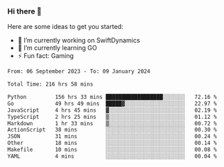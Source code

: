 ### Hi there 👋

Here are some ideas to get you started:

- 🔭 I’m currently working on SwiftDynamics
- 🌱 I’m currently learning GO
-  ⚡ Fun fact: Gaming
  
  <!--
- 👯 I’m looking to collaborate on ...
- 🤔 I’m looking for help with ...
- 💬 Ask me about ...
- 📫 How to reach me: ...
- 😄 Pronouns: ...
-->

<!--START_SECTION:waka-->

```txt
From: 06 September 2023 - To: 09 January 2024

Total Time: 216 hrs 58 mins

Python         156 hrs 33 mins ██████████████████░░░░░░░   72.16 %
Go             49 hrs 49 mins  █████▓░░░░░░░░░░░░░░░░░░░   22.97 %
JavaScript     4 hrs 45 mins   ▓░░░░░░░░░░░░░░░░░░░░░░░░   02.19 %
TypeScript     2 hrs 25 mins   ▒░░░░░░░░░░░░░░░░░░░░░░░░   01.12 %
Markdown       1 hr 33 mins    ▒░░░░░░░░░░░░░░░░░░░░░░░░   00.72 %
ActionScript   38 mins         ░░░░░░░░░░░░░░░░░░░░░░░░░   00.30 %
JSON           31 mins         ░░░░░░░░░░░░░░░░░░░░░░░░░   00.24 %
Other          18 mins         ░░░░░░░░░░░░░░░░░░░░░░░░░   00.14 %
Makefile       10 mins         ░░░░░░░░░░░░░░░░░░░░░░░░░   00.08 %
YAML           4 mins          ░░░░░░░░░░░░░░░░░░░░░░░░░   00.04 %
```

<!--END_SECTION:waka-->
